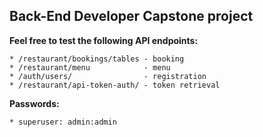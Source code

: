 ## Back-End Developer Capstone project

**Feel free to test the following API endpoints:**

    * /restaurant/bookings/tables - booking
    * /restaurant/menu            - menu
    * /auth/users/                - registration
    * /restaurant/api-token-auth/ - token retrieval

**Passwords:**

    * superuser: admin:admin